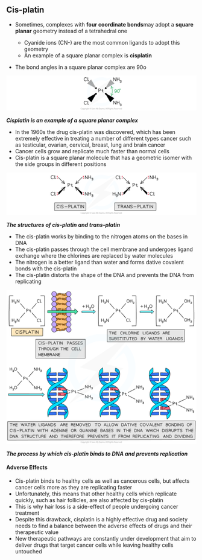 ## Cis-platin

* Sometimes, complexes with **four coordinate bonds**may adopt a **square planar** geometry instead of a tetrahedral one

  + Cyanide ions (CN-) are the most common ligands to adopt this geometry
  + An example of a square planar complex is **cisplatin**
* The bond angles in a square planar complex are 90o

![Chemistry of Transition Elements - Square Planar Complexes, downloadable AS & A Level Chemistry revision notes](6.2-Chemistry-of-Transition-Elements-Square-Planar-Complexes.png)

***Cisplatin is an example of a square planar complex***

* In the 1960s the drug cis-platin was discovered, which has been extremely effective in treating a number of different types cancer such as testicular, ovarian, cervical, breast, lung and brain cancer
* Cancer cells grow and replicate much faster than normal cells
* Cis-platin is a square planar molecule that has a geometric isomer with the side groups in different positions

![Chemistry of Transition Elements - Cis and Trans-Platin Current SP, downloadable AS & A Level Chemistry revision notes](6.2-Chemistry-of-Transition-Elements-Cis-and-Trans-Platin-Current-SP.png)

***The structures of cis-platin and trans-platin***

* The cis-platin works by binding to the nitrogen atoms on the bases in DNA
* The cis-platin passes through the cell membrane and undergoes ligand exchange where the chlorines are replaced by water molecules
* The nitrogen is a better ligand than water and forms dative covalent bonds with the cis-platin
* The cis-platin distorts the shape of the DNA and prevents the DNA from replicating

![Chemistry of Transition Elements - Cis-Platin Mode of Action Current SP, downloadable AS & A Level Chemistry revision notes](6.2-Chemistry-of-Transition-Elements-Cis-Platin-Mode-of-Action-Current-SP.png)

***The process by which cis-platin binds to DNA and prevents replication***

#### Adverse Effects

* Cis-platin binds to healthy cells as well as cancerous cells, but affects cancer cells more as they are replicating faster
* Unfortunately, this means that other healthy cells which replicate quickly, such as hair follicles, are also affected by cis-platin
* This is why hair loss is a side-effect of people undergoing cancer treatment
* Despite this drawback, cisplatin is a highly effective drug and society needs to find a balance between the adverse effects of drugs and their therapeutic value
* New therapeutic pathways are constantly under development that aim to deliver drugs that target cancer cells while leaving healthy cells untouched